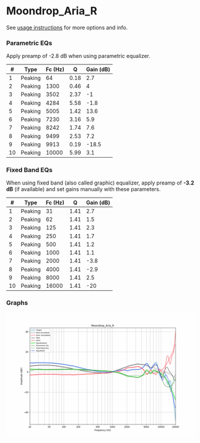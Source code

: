 # Moondrop_Aria_R
See [usage instructions](https://github.com/jaakkopasanen/AutoEq#usage) for more options and info.

### Parametric EQs
Apply preamp of -2.8 dB when using parametric equalizer.

|   # | Type    |   Fc (Hz) |    Q |   Gain (dB) |
|-----|---------|-----------|------|-------------|
|   1 | Peaking |        64 | 0.18 |         2.7 |
|   2 | Peaking |      1300 | 0.46 |         4   |
|   3 | Peaking |      3502 | 2.37 |        -1   |
|   4 | Peaking |      4284 | 5.58 |        -1.8 |
|   5 | Peaking |      5005 | 1.42 |        13.6 |
|   6 | Peaking |      7230 | 3.16 |         5.9 |
|   7 | Peaking |      8242 | 1.74 |         7.6 |
|   8 | Peaking |      9499 | 2.53 |         7.2 |
|   9 | Peaking |      9913 | 0.19 |       -18.5 |
|  10 | Peaking |     10000 | 5.99 |         3.1 |

### Fixed Band EQs
When using fixed band (also called graphic) equalizer, apply preamp of **-3.2 dB** (if available) and set gains manually with these parameters.

|   # | Type    |   Fc (Hz) |    Q |   Gain (dB) |
|-----|---------|-----------|------|-------------|
|   1 | Peaking |        31 | 1.41 |         2.7 |
|   2 | Peaking |        62 | 1.41 |         1.5 |
|   3 | Peaking |       125 | 1.41 |         2.3 |
|   4 | Peaking |       250 | 1.41 |         1.7 |
|   5 | Peaking |       500 | 1.41 |         1.2 |
|   6 | Peaking |      1000 | 1.41 |         1.1 |
|   7 | Peaking |      2000 | 1.41 |        -3.8 |
|   8 | Peaking |      4000 | 1.41 |        -2.9 |
|   9 | Peaking |      8000 | 1.41 |         2.5 |
|  10 | Peaking |     16000 | 1.41 |       -20   |

### Graphs
![](./Moondrop_Aria_R.png)
